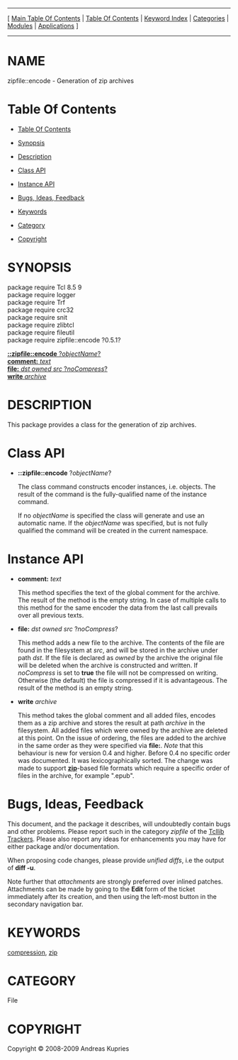 
[//000000001]: # (zipfile::encode \- Zip archive handling)
[//000000002]: # (Generated from file 'encode\.man' by tcllib/doctools with format 'markdown')
[//000000003]: # (Copyright &copy; 2008\-2009 Andreas Kupries)
[//000000004]: # (zipfile::encode\(n\) 0\.5\.1 tcllib "Zip archive handling")

<hr> [ <a href="../../../../toc.md">Main Table Of Contents</a> &#124; <a
href="../../../toc.md">Table Of Contents</a> &#124; <a
href="../../../../index.md">Keyword Index</a> &#124; <a
href="../../../../toc0.md">Categories</a> &#124; <a
href="../../../../toc1.md">Modules</a> &#124; <a
href="../../../../toc2.md">Applications</a> ] <hr>

# NAME

zipfile::encode \- Generation of zip archives

# <a name='toc'></a>Table Of Contents

  - [Table Of Contents](#toc)

  - [Synopsis](#synopsis)

  - [Description](#section1)

  - [Class API](#section2)

  - [Instance API](#section3)

  - [Bugs, Ideas, Feedback](#section4)

  - [Keywords](#keywords)

  - [Category](#category)

  - [Copyright](#copyright)

# <a name='synopsis'></a>SYNOPSIS

package require Tcl 8\.5 9  
package require logger  
package require Trf  
package require crc32  
package require snit  
package require zlibtcl  
package require fileutil  
package require zipfile::encode ?0\.5\.1?  

[__::zipfile::encode__ ?*objectName*?](#1)  
[__<encoder>__ __comment:__ *text*](#2)  
[__<encoder>__ __file:__ *dst* *owned* *src* ?*noCompress*?](#3)  
[__<encoder>__ __write__ *archive*](#4)  

# <a name='description'></a>DESCRIPTION

This package provides a class for the generation of zip archives\.

# <a name='section2'></a>Class API

  - <a name='1'></a>__::zipfile::encode__ ?*objectName*?

    The class command constructs encoder instances, i\.e\. objects\. The result of
    the command is the fully\-qualified name of the instance command\.

    If no *objectName* is specified the class will generate and use an
    automatic name\. If the *objectName* was specified, but is not fully
    qualified the command will be created in the current namespace\.

# <a name='section3'></a>Instance API

  - <a name='2'></a>__<encoder>__ __comment:__ *text*

    This method specifies the text of the global comment for the archive\. The
    result of the method is the empty string\. In case of multiple calls to this
    method for the same encoder the data from the last call prevails over all
    previous texts\.

  - <a name='3'></a>__<encoder>__ __file:__ *dst* *owned* *src* ?*noCompress*?

    This method adds a new file to the archive\. The contents of the file are
    found in the filesystem at *src*, and will be stored in the archive under
    path *dst*\. If the file is declared as *owned* by the archive the
    original file will be deleted when the archive is constructed and written\.
    If *noCompress* is set to __true__ the file will not be compressed on
    writing\. Otherwise \(the default\) the file is compressed if it is
    advantageous\. The result of the method is an empty string\.

  - <a name='4'></a>__<encoder>__ __write__ *archive*

    This method takes the global comment and all added files, encodes them as a
    zip archive and stores the result at path *archive* in the filesystem\. All
    added files which were owned by the archive are deleted at this point\. On
    the issue of ordering, the files are added to the archive in the same order
    as they were specified via __file:__\. *Note* that this behaviour is
    new for version 0\.4 and higher\. Before 0\.4 no specific order was documented\.
    It was lexicographically sorted\. The change was made to support
    __[zip](\.\./\.\./\.\./\.\./index\.md\#zip)__\-based file formats which require
    a specific order of files in the archive, for example "\.epub"\.

# <a name='section4'></a>Bugs, Ideas, Feedback

This document, and the package it describes, will undoubtedly contain bugs and
other problems\. Please report such in the category *zipfile* of the [Tcllib
Trackers](http://core\.tcl\.tk/tcllib/reportlist)\. Please also report any ideas
for enhancements you may have for either package and/or documentation\.

When proposing code changes, please provide *unified diffs*, i\.e the output of
__diff \-u__\.

Note further that *attachments* are strongly preferred over inlined patches\.
Attachments can be made by going to the __Edit__ form of the ticket
immediately after its creation, and then using the left\-most button in the
secondary navigation bar\.

# <a name='keywords'></a>KEYWORDS

[compression](\.\./\.\./\.\./\.\./index\.md\#compression),
[zip](\.\./\.\./\.\./\.\./index\.md\#zip)

# <a name='category'></a>CATEGORY

File

# <a name='copyright'></a>COPYRIGHT

Copyright &copy; 2008\-2009 Andreas Kupries
